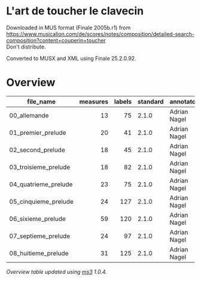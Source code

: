 # L'art de toucher le clavecin

Downloaded in MUS format (Finale 2005b.r1) from https://www.musicalion.com/de/scores/notes/composition/detailed-search-composition?content=couperin+toucher \
Don't distribute.

Converted to MUSX and XML using Finale 25.2.0.92.

# Overview
|     file_name      |measures|labels|standard| annotators |
|--------------------|-------:|-----:|--------|------------|
|00_allemande        |      13|    75|2.1.0   |Adrian Nagel|
|01_premier_prelude  |      20|    41|2.1.0   |Adrian Nagel|
|02_second_prelude   |      18|    45|2.1.0   |Adrian Nagel|
|03_troisieme_prelude|      18|    82|2.1.0   |Adrian Nagel|
|04_quatrieme_prelude|      23|    75|2.1.0   |Adrian Nagel|
|05_cinquieme_prelude|      24|   127|2.1.0   |Adrian Nagel|
|06_sixieme_prelude  |      59|   120|2.1.0   |Adrian Nagel|
|07_septieme_prelude |      24|    97|2.1.0   |Adrian Nagel|
|08_huitieme_prelude |      31|   125|2.1.0   |Adrian Nagel|


*Overview table updated using [ms3](https://johentsch.github.io/ms3/) 1.0.4.*
